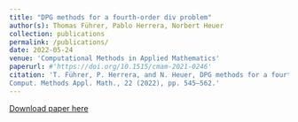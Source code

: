 ```yaml
---
title: "DPG methods for a fourth-order div problem"
author(s): Thomas Führer, Pablo Herrera, Norbert Heuer
collection: publications
permalink: /publications/
date: 2022-05-24
venue: 'Computational Methods in Applied Mathematics'
paperurl: #'https://doi.org/10.1515/cmam-2021-0246'
citation: 'T. Führer, P. Herrera, and N. Heuer, DPG methods for a fourth-order div problem,
Comput. Methods Appl. Math., 22 (2022), pp. 545–562.'
---
```

[Download paper here](https://doi.org/10.1515/cmam-2021-0246)
